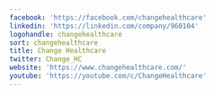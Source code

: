```yaml
---
facebook: 'https://facebook.com/changehealthcare'
linkedin: 'https://linkedin.com/company/960104'
logohandle: changehealthcare
sort: changehealthcare
title: Change Healthcare
twitter: Change_HC
website: 'https://www.changehealthcare.com/'
youtube: 'https://youtube.com/c/ChangeHealthcare'
---
```

